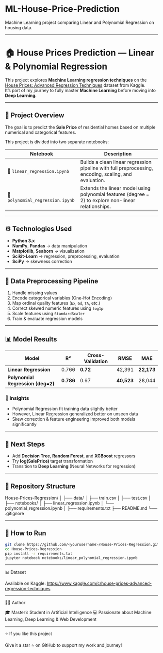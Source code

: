 # ML-House-Price-Prediction
Machine Learning project comparing Linear and Polynomial Regression on housing data.

---

# 🏠 House Prices Prediction — Linear & Polynomial Regression

This project explores **Machine Learning regression techniques** on the [House Prices: Advanced Regression Techniques](https://www.kaggle.com/c/house-prices-advanced-regression-techniques) dataset from Kaggle.  
It’s part of my journey to fully master **Machine Learning** before moving into **Deep Learning**.

---

## 📘 Project Overview

The goal is to predict the **Sale Price** of residential homes based on multiple numerical and categorical features.

This project is divided into two separate notebooks:

| Notebook | Description |
|-----------|--------------|
| 📓 `linear_regression.ipynb` | Builds a clean linear regression pipeline with full preprocessing, encoding, scaling, and evaluation. |
| 📓 `polynomial_regression.ipynb` | Extends the linear model using polynomial features (degree = 2) to explore non-linear relationships. |

---

## ⚙️ Technologies Used

- **Python 3.x**
- **NumPy**, **Pandas** → data manipulation  
- **Matplotlib**, **Seaborn** → visualization  
- **Scikit-Learn** → regression, preprocessing, evaluation  
- **SciPy** → skewness correction  

---

## 🧩 Data Preprocessing Pipeline

1. Handle missing values  
2. Encode categorical variables (One-Hot Encoding)  
3. Map ordinal quality features (`Ex`, `Gd`, `TA`, etc.)  
4. Correct skewed numeric features using `log1p`  
5. Scale features using `StandardScaler`  
6. Train & evaluate regression models  

---

## 📊 Model Results

| Model | R² | Cross-Validation | RMSE | MAE |
|-------|----|------------------|------|-----|
| **Linear Regression** | 0.766 | **0.72** | 42,391 | **22,173** |
| **Polynomial Regression (deg=2)** | **0.786** | 0.67 | **40,523** | 28,044 |

### 🧠 Insights
- Polynomial Regression fit training data slightly better  
- However, Linear Regression generalized better on unseen data  
- Skew correction & feature engineering improved both models significantly  

---

## 🚀 Next Steps

- Add **Decision Tree**, **Random Forest**, and **XGBoost** regressors  
- Try **log(SalePrice)** target transformation  
- Transition to **Deep Learning** (Neural Networks for regression)

---

## 🧾 Repository Structure

House-Prices-Regression/
│
├── data/
│ ├── train.csv
│ ├── test.csv
│
├── notebooks/
│ ├── linear_regression.ipynb
│ └── polynomial_regression.ipynb
│
├── requirements.txt
├── README.md
└── .gitignore

---

## 🧩 How to Run

```bash
git clone https://github.com/<yourusername>/House-Prices-Regression.git
cd House-Prices-Regression
pip install -r requirements.txt
jupyter notebook notebooks/linear_polynomial_regression.ipynb
```

---

📊 Dataset

Available on Kaggle: https://www.kaggle.com/c/house-prices-advanced-regression-techniques

---

👨‍💻 Author

<Rami Bahi>
🎓 Master’s Student in Artificial Intelligence
💻 Passionate about Machine Learning, Deep Learning & Web Development

---

⭐ If you like this project

Give it a star ⭐ on GitHub to support my work and journey!
